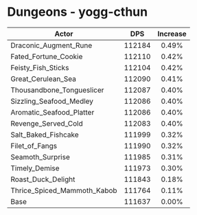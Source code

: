 # Dungeons - yogg-cthun
| Actor | DPS | Increase |
|---|:---:|:---:|
|Draconic_Augment_Rune|112184|0.49%|
|Fated_Fortune_Cookie|112110|0.42%|
|Feisty_Fish_Sticks|112104|0.42%|
|Great_Cerulean_Sea|112090|0.41%|
|Thousandbone_Tongueslicer|112087|0.40%|
|Sizzling_Seafood_Medley|112086|0.40%|
|Aromatic_Seafood_Platter|112086|0.40%|
|Revenge_Served_Cold|112083|0.40%|
|Salt_Baked_Fishcake|111999|0.32%|
|Filet_of_Fangs|111990|0.32%|
|Seamoth_Surprise|111985|0.31%|
|Timely_Demise|111973|0.30%|
|Roast_Duck_Delight|111843|0.18%|
|Thrice_Spiced_Mammoth_Kabob|111764|0.11%|
|Base|111637|0.00%|
